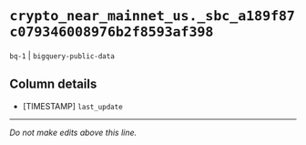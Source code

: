 # `crypto_near_mainnet_us._sbc_a189f87c079346008976b2f8593af398`
`bq-1` | `bigquery-public-data`

## Column details
* [TIMESTAMP] `last_update`

-------------------------------------------------------------------------------
*Do not make edits above this line.*
